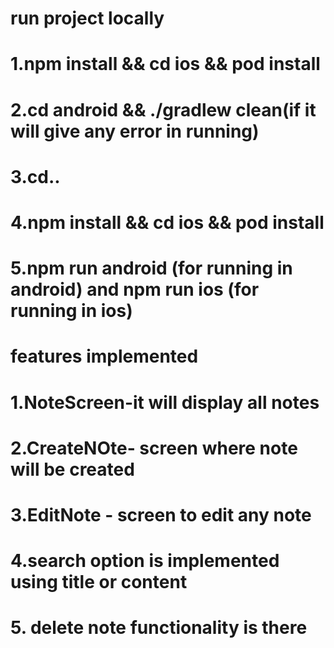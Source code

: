 # run project locally
# 1.npm install && cd ios && pod install
# 2.cd android && ./gradlew clean(if it will give any error in running)
# 3.cd..
# 4.npm install && cd ios && pod install
# 5.npm run android (for running in android) and npm run ios (for running in ios)

# features implemented
# 1.NoteScreen-it will display all notes
# 2.CreateNOte- screen where note will be created
# 3.EditNote - screen to edit any note
# 4.search option is implemented using title or content
# 5. delete note functionality is there